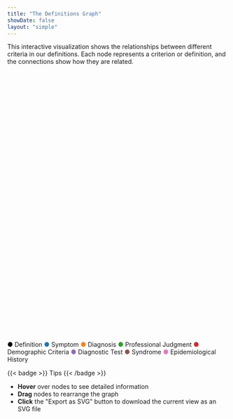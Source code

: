```yaml
---
title: "The Definitions Graph"
showDate: false
layout: "simple"
---
```


This interactive visualization shows the relationships between different criteria in our definitions. Each node represents a criterion or definition, and the connections show how they are related.

<div id="force-graph" style="width: 100%; height: 600px; position: relative;"></div>

<span style="color: #000000">●</span> Definition
<span style="color: #1f77b4">●</span> Symptom
<span style="color: #ff7f0e">●</span> Diagnosis
<span style="color: #2ca02c">●</span> Professional Judgment
<span style="color: #d62728">●</span> Demographic Criteria
<span style="color: #9467bd">●</span> Diagnostic Test
<span style="color: #8c564b">●</span> Syndrome
<span style="color: #e377c2">●</span> Epidemiological History

{{< badge >}}
Tips
{{< /badge >}}

- **Hover** over nodes to see detailed information
- **Drag** nodes to rearrange the graph
- **Click** the "Export as SVG" button to download the current view as an SVG file

<script src="https://cdn.jsdelivr.net/npm/d3@7"></script>
<script src="/js/force-graph.js"></script> 
